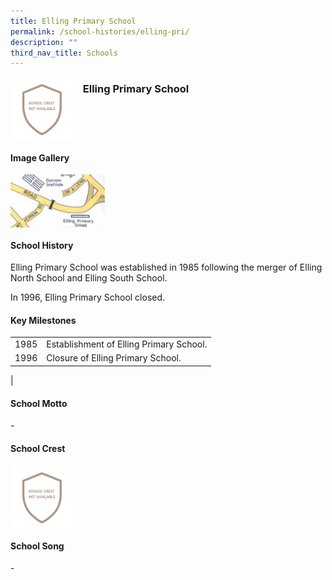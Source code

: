 ```yaml
---
title: Elling Primary School
permalink: /school-histories/elling-pri/
description: ""
third_nav_title: Schools
---
```

<img src="/images/ellingpri1.png" style="width:20%;margin-right:15px;" align = "left">

### **Elling Primary School**

<br clear="left">

#### **Image Gallery**

<p><a href="https://staging.d1yxymztqoj7qn.amplifyapp.com/images/ellingpri2.jpg">  
<img src="/images/ellingpri2.jpg" style="width:30%;margin-right:15px;" align = "left">
</a></p>

<br clear="left">

#### **School History**
Elling Primary School was established in 1985 following the merger of Elling North School and Elling South School.  
  
In 1996, Elling Primary School closed.

#### **Key Milestones**

|  |  |
|:---:|---|
| 1985 | Establishment of Elling Primary School. |
| 1996 | Closure of Elling Primary School. |
|

#### **School Motto**
\-

#### **School Crest**
<img src="/images/ellingpri1.png" style="width:20%;margin-right:15px;" align = "left">

<br clear="left">

#### **School Song**
\-